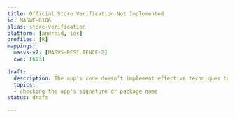 ```yaml
---
title: Official Store Verification Not Implemented
id: MASWE-0106
alias: store-verification
platform: [android, ios]
profiles: [R]
mappings:
  masvs-v2: [MASVS-RESILIENCE-2]
  cwe: [693]

draft:
  description: The app's code doesn’t implement effective techniques to verify if it is downloaded from an official store and therefore not relying on security and other assurances provided by the store (CWE-693).
  topics:
  - checking the app's signature or package name
status: draft

---
```


